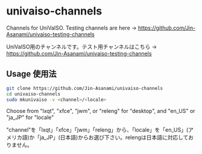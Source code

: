 # univaiso-channels
Channels for UniVaISO. Testing channels are here -> https://github.com/Jin-Asanami/univaiso-testing-channels

UniVaISO用のチャンネルです。テスト用チャンネルはこちら → https://github.com/Jin-Asanami/univaiso-testing-channels

## Usage 使用法
```bash
git clone https://github.com/Jin-Asanami/univaiso-channels
cd univaiso-channels
sudo mkunivaiso -v <channel>/<locale>
```

Choose from "lxqt", "xfce", "jwm", or "releng" for "desktop", and "en_US" or "ja_JP" for "locale"

"channel"を「lxqt」「xfce」「jwm」「releng」から、「locale」を「en_US」(アメリカ語)か「ja_JP」(日本語)からお選び下さい。relengは日本語に対応しておりません。
